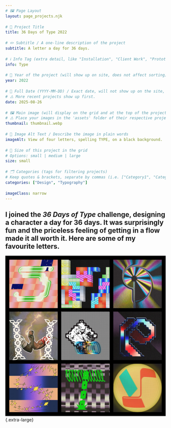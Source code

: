 ```yaml
---
# 🖼️ Page Layout
layout: page_projects.njk

# 📌 Project Title
title: 36 Days of Type 2022

# ✏️ Subtitle / A one-line description of the project
subtitle: A letter a day for 36 days.

# ℹ️ Info Tag (extra detail, like "Installation", "Client Work", "Prototype"). Keep this short, usually 1–2 words
info: Type

# 📅 Year of the project (will show up on site, does not affect sorting)
year: 2022

# 📆 Full Date (YYYY-MM-DD) / Exact date, will not show up on the site, only for sorting
# ⚠️ More recent projects show up first.
date: 2025-08-26

# 🖼️ Main image (will display on the grid and at the top of the project page)
# ⚠️ Place your images in the 'assets' folder of their respective projects
thumbnail: thumbnail.webp

# 💬 Image Alt Text / Describe the image in plain words
imageAlt: View of four letters, spelling TYPE, on a black background.

# 📏 Size of this project in the grid
# Options: small | medium | large
size: small

# 🗂️ Categories (tags for filtering projects)
# Keep quotes & brackets, separate by commas (i.e. ["Category1", "Category2", "Category3"])
categories: ["Design", "Typography"]

imageClass: narrow
---
```


## I joined the _36 Days of Type_ challenge, designing a character a day for 36 days. It was surprisingly fun and the priceless feeling of getting in a flow made it all worth it. Here are some of my favourite letters.

![Grid view of 9 letters – 5, 7, 9, H, Q, R, S, T, Y.](assets/grid.jpg " "){.extra-large}